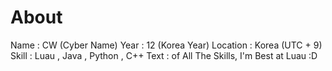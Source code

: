 # About
Name : CW (Cyber Name)
Year : 12 (Korea Year)
Location : Korea (UTC + 9)
Skill : Luau , Java , Python , C++
Text : of All The Skills, I'm Best at Luau :D
